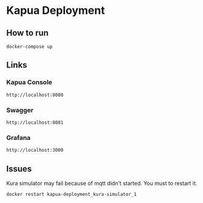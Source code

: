 # Kapua Deployment

## How to run
```
docker-compose up
```

## Links

### Kapua Console
```
http://localhost:8080
```

### Swagger
```
http://localhost:8081
```

### Grafana
```
http://localhost:3000
```

## Issues
Kura simulator may fail because of mqtt didn't started. You must to restart it.
```
docker restart kapua-deployment_kura-simulator_1
```
